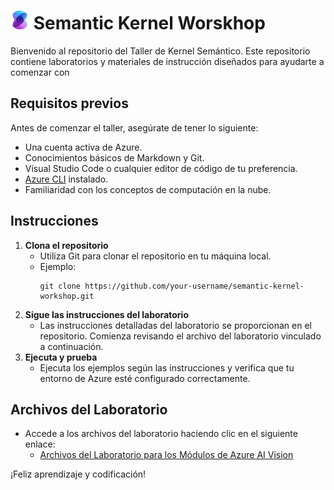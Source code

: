 # <img src="./instructions/media/semantic_kernel.jpg" alt="Semantic Kernel Logo" style="width:30px;height:30px;"/> Semantic Kernel Worskhop

Bienvenido al repositorio del Taller de Kernel Semántico. Este repositorio contiene laboratorios y materiales de instrucción diseñados para ayudarte a comenzar con 

## Requisitos previos

Antes de comenzar el taller, asegúrate de tener lo siguiente:
- Una cuenta activa de Azure.
- Conocimientos básicos de Markdown y Git.
- Visual Studio Code o cualquier editor de código de tu preferencia.
- [Azure CLI](https://docs.microsoft.com/en-us/cli/azure/install-azure-cli) instalado.
- Familiaridad con los conceptos de computación en la nube.

## Instrucciones

1. **Clona el repositorio**
    - Utiliza Git para clonar el repositorio en tu máquina local.
    - Ejemplo:
      ```
      git clone https://github.com/your-username/semantic-kernel-workshop.git
      ```
2. **Sigue las instrucciones del laboratorio**
    - Las instrucciones detalladas del laboratorio se proporcionan en el repositorio. Comienza revisando el archivo del laboratorio vinculado a continuación.
3. **Ejecuta y prueba**
    - Ejecuta los ejemplos según las instrucciones y verifica que tu entorno de Azure esté configurado correctamente.

## Archivos del Laboratorio

- Accede a los archivos del laboratorio haciendo clic en el siguiente enlace:
  - [Archivos del Laboratorio para los Módulos de Azure AI Vision](/c:/Users/pablocastao/OneDrive%20-%20Microsoft/Work/Clients/bccr/semantic-kernel-workshop/README.md)

¡Feliz aprendizaje y codificación!